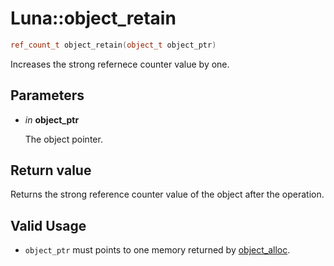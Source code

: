 # Luna::object_retain

```c++
ref_count_t object_retain(object_t object_ptr)
```

Increases the strong refernece counter value by one. 



## Parameters
* *in* **object_ptr**

    The object pointer. 

## Return value
Returns the strong reference counter value of the object after the operation. 

## Valid Usage
* `object_ptr` must points to one memory returned by [object_alloc](group___runtime_object_1gabbcaac45f20e9e4c322fb1db0376b641.md). 

